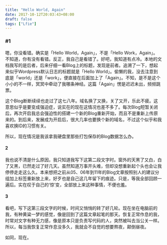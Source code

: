```yaml
---
title: "Hello World, Again"
date: 2017-10-12T20:03:43+08:00
draft: false
tags: ["Lfie"]
---
```



### #1

嗯，你没看错。确实是「Hello World，Again」，不是「Hello Work，Again」。不知道，你有没有看错。反正，我自己是看错了。好吧，我知道有点冷。本地的文档我写的是后者，后来仔细一看Blog上的标题，发现是前者。追溯了一下，想起来似乎Wordpress默认日志的标题就是「Hello World」。偷懒的我，没去注意到底是「world」还是「work」，便直接在后面加上了「Again」。不知，是不是这个小小的不一样，冥冥中牵动了我哪条神经。这篇「Again」愣是迟迟未出，频频跳票。

这个Blog断断续续也走过了这七八年。域名换了又换，关了又开，乐此不疲。这意思似乎是要变成强迫症，说实在的现在这情况也差不多了。每次Blog短暂关闭后，再次开启我总会强迫性的搭建一个新的Blog重新开始，而且不是重新上传原来的。到后来，发展成为开启后，很大几率也要换个新的域名，不过这个似乎和我喜欢换ID的习惯有关。

所以，现在情况是我该拿我硬盘里那些打包保存的Blog数据怎么办。

#### 2

我也说不清是什么原因，我只知道我写下这第二段文字时。窗外的天黑了又白，白了又黑，已然走过了好几天。虽然知道万事开头难，但却没想重新起个头也会让我停停走走这么久。本来想把之前从05、06年到11年的Blog文章按照别人的建议分组加上标签重新放上来，好歹也是自己这几年留下的痕迹。只是，等我全部回顾一遍后。实在叹于自己的‘惊’变，全部放上来这种事情，不便也羞。

#### 3

看吧，写下这第三段文字的时候，时间又悄悄的转了好几轮。现在坐在电脑前的我，有种黄粱一梦的感觉，像是回到了这篇文章起笔的那天。恢复正常作息的我，时常对文字有种无力感，像是原本只是负责写代码的人，突然被叫去当公关一样。所以，每当我恢复正常作息没多久，我就会不自觉的想要熬夜，颠倒昼夜。

如同，现在。  